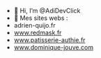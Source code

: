 - 👋 Hi, I’m @AdiDevClick
- 👀 Mes sites webs :
- adrien-quijo.fr
- www.redmask.fr
- www.patisserie-authie.fr
- www.dominique-jouve.com






<!---
AdiDevClick/AdiDevClick is a ✨ special ✨ repository because its `README.md` (this file) appears on your GitHub profile.
You can click the Preview link to take a look at your changes.
--->
